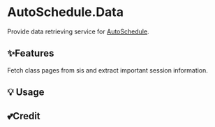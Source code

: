 # AutoSchedule.Data
Provide data retrieving service for [AutoSchedule](https://github.com/myfix16/AutoSchedule.Data).

## ✨Features
Fetch class pages from sis and extract important session information.

## 💡 Usage


## 💕Credit
